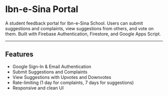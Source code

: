 # Ibn-e-Sina Portal

A student feedback portal for Ibn-e-Sina School. Users can submit suggestions and complaints, view suggestions from others, and vote on them. Built with Firebase Authentication, Firestore, and Google Apps Script.

---

## Features

- Google Sign-In & Email Authentication
- Submit Suggestions and Complaints  
- View Suggestions with Upvotes and Downvotes   
- Rate-limiting (1 day for complaints, 7 days for suggestions)  
- Responsive and clean UI

